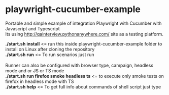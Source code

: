 # playwright-cucumber-example
Portable and simple example of integration Playwright with Cucumber with Javascript and Typescript <br/>
Its using http://qainterview.pythonanywhere.com/ site as a testing platform. <br/>

**./start.sh install** <= run this inside playwright-cucumber-example folder to install on Linux after cloning the repository <br/>
**./start.sh run**  <= To run scenarios just run <br/><br/>
Runner can also be configured with browser type, campaign, headless mode and or JS or TS mode <br/>
**./start.sh run firefox smoke headless ts** <= to execute only smoke tests on firefox in headless mode with TS <br/>
**./start.sh help** <= To get full info about commands of shell script just type  <br/>
